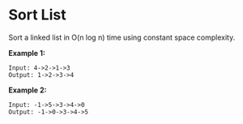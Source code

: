 # Sort List

Sort a linked list in O(n log n) time using constant space complexity.

__Example 1:__

```
Input: 4->2->1->3
Output: 1->2->3->4
```

__Example 2:__

```
Input: -1->5->3->4->0
Output: -1->0->3->4->5
```